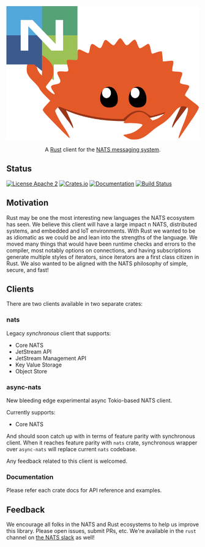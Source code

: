 <p align="center">
  <img src="nats/logo/logo.svg">
</p>

<p align="center">
    A <a href="https://www.rust-lang.org/">Rust</a> client for the <a href="https://nats.io">NATS messaging system</a>.
</p>

## Status

[![License Apache 2](https://img.shields.io/badge/License-Apache2-blue.svg)](https://www.apache.org/licenses/LICENSE-2.0)
[![Crates.io](https://img.shields.io/crates/v/nats.svg)](https://crates.io/crates/nats)
[![Documentation](https://docs.rs/nats/badge.svg)](https://docs.rs/nats/)
[![Build Status](https://github.com/nats-io/nats.rs/workflows/Rust/badge.svg)](https://github.com/nats-io/nats.rs/actions)


## Motivation

Rust may be one the most interesting new languages the NATS ecosystem has seen.
We believe this client will have a large impact n NATS, distributed systems, and
embedded and IoT environments. With Rust we wanted to be as idiomatic as we
could be and lean into the strengths of the language. We moved many things that
would have been runtime checks and errors to the compiler, most notably options
on connections, and having subscriptions generate multiple styles of iterators,
since iterators are a first class citizen in Rust. We also wanted to be aligned
with the NATS philosophy of simple, secure, and fast!

## Clients

There are two clients available in two separate crates:

### nats

Legacy *synchronous* client that supports:

* Core NATS
* JetStream API
* JetStream Management API
* Key Value Storage
* Object Store

### async-nats

New bleeding edge experimental async Tokio-based NATS client.

Currently supports:

* Core NATS

And should soon catch up with in terms of feature parity with synchronous client.
When it reaches feature parity with `nats` crate, synchronous wrapper over `async-nats` will
replace current `nats` codebase.

Any feedback related to this client is welcomed.

### Documentation

Please refer each crate docs for API reference and examples.

## Feedback

We encourage all folks in the NATS and Rust ecosystems to help us
improve this library. Please open issues, submit PRs, etc. We're
available in the `rust` channel on [the NATS slack](https://slack.nats.io)
as well!

